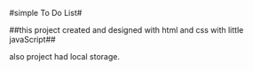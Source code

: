 #simple To Do List#

##this project created and designed with html and css with little javaScript##

also project had local storage.
